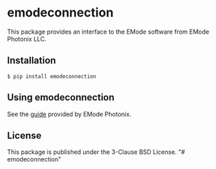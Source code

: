 # emodeconnection

This package provides an interface to the EMode software from EMode Photonix LLC.

## Installation

`$ pip install emodeconnection`

## Using emodeconnection

See the [guide]() provided by EMode Photonix.

## License

This package is published under the 3-Clause BSD License.
"# emodeconnection" 
